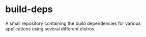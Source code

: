 # build-deps
A small repository containing the build dependencies for various applications using several different distros.
